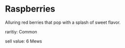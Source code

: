 # Raspberries

Alluring red berries that pop with a splash of sweet flavor.

raritiy: Common

sell value: 6 Mews